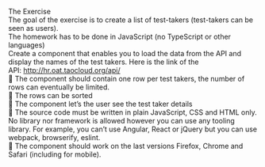 The Exercise<br>
The goal of the exercise is to create a list of test-takers (test-takers can be seen as
users).<br>
The homework has to be done in JavaScript (no TypeScript or other languages)<br>
Create a component that enables you to load the data from the API and display the
names of the test takers. Here is the link of the API: http://hr.oat.taocloud.org/api/ <br>
 The component should contain one row per test takers, the number of rows can
eventually be limited.<br>
 The rows can be sorted<br>
 The component let’s the user see the test taker details<br>
 The source code must be written in plain JavaScript, CSS and HTML only. No library
nor framework is allowed however you can use any tooling library. For example, you
can’t use Angular, React or jQuery but you can use webpack, browserify, eslint.<br>
 The component should work on the last versions Firefox, Chrome and Safari
(including for mobile).
